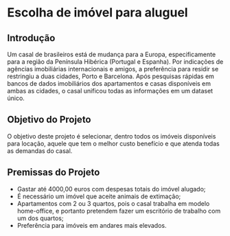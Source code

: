 # Escolha de imóvel para aluguel

## Introdução

Um casal de brasileiros está de mudança para a Europa, especificamente para a região da Península Hibérica (Portugal e Espanha). Por indicações de agências imobiliárias internacionais e amigos, a preferência para residir se restringiu a duas cidades, Porto e Barcelona.
Após pesquisas rápidas em bancos de dados imobiliários dos apartamentos e casas disponíveis em ambas as cidades, o casal unificou todas as informações em um dataset único.

## Objetivo do Projeto

O objetivo deste projeto é selecionar, dentro todos os imóveis disponíveis para locação, aquele que tem o melhor custo benefício e que atenda todas as demandas do casal.

## Premissas do Projeto

* Gastar até 4000,00 euros com despesas totais do imóvel alugado;
* É necessário um imóvel que aceite animais de extimação;
* Apartamentos com 2 ou 3 quartos, pois o casal trabalha em modelo home-office, e portanto pretendem fazer um escritório de trabalho com um dos quartos;
* Preferência para imóveis em andares mais elevados.
